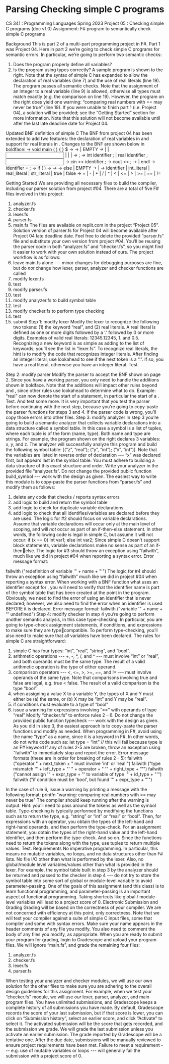 #  Parsing Checking simple C programs
CS 341 : Programming Languages
Spring 2023
Project 05 : Checking simple C programs (doc v1.0)
Assignment: F# program to semantically check simple C programs

Background
This is part 2 of a multi-part programming project in F#. Part 1 
was Project 04. Here in part 2 we’re going to check simple C
programs for semantic errors. In particular, we’re going to perform 
two semantic checks:
1. Does the program properly define all variables?
2. Is the program using types correctly?
A sample program is shown to the right. Note that the syntax of 
simple C has expanded to allow the declaration of real variables
(line 7) and the use of real literals (line 19). The program passes all 
semantic checks. Note that the assignment of an integer to a real 
variable (line 9) is allowed, otherwise all types must match exactly
(e.g. the comparison on line 19). However, the program on the 
right does yield one warning: “comparing real numbers with == 
may never be true” (line 19).
If you were unable to finish part 1 (i.e. Project 04), a solution 
will be provided; see the “Getting Started” section for more 
information. Note that this solution will not become available until 
after the last late deadline date for Project 04.

Updated BNF definition of simple C
The BNF from project 04 has been extended to add two features: the declaration of real variables in 
<vardecl> and support for real literals in <expr-value>. Changes to the BNF are shown below in boldface:
<simpleC> -> void main ( ) { <stmts> } $
<stmts> -> <stmt> <morestmts>
<morestmts> -> <stmt> <morestmts>
 | EMPTY
<stmt> -> <empty>
 | <vardecl>
 | <input>
 | <output>
 | <assignment>
 | <ifstmt>
<empty> -> ;
<vardecl> -> int identifier ;
 | real identifier ;
<input> -> cin >> identifier ;
<output> -> cout << <output-value> ;
<output-value> -> <expr-value>
 | endl
<assignment> -> identifier = <expr> ;
<ifstmt> -> if ( <condition> ) <then-part> <else-part>
<condition> -> <expr>
<then-part> -> <stmt>
<else-part> -> else <stmt>
 | EMPTY
<expr> -> <expr-value> <expr-op> <expr-value>
 | <expr-value> 
<expr-value> -> identifier
 | int_literal
 | real_literal
 | str_literal
 | true
 | false
<expr-op> -> +
 | -
 | *
 | /
 | ^
 | < 
 | <=
 | >
 | >=
 | ==
 | != 

Getting Started
We are providing all necessary files to build the compiler, including our parser solution from project #04. 
There are a total of five F# files involved in this project:
1. analyzer.fs
2. checker.fs
3. lexer.fs
4. parser.fs
5. main.fs
The files are available on replit.com in the project “Project 05”. Solution version of parser.fs for Project 04 will 
become available after Project 04 late deadline date.
Feel free to delete the provided “parser.fs” file and substitute your own version from project #04. You’ll be 
reusing the parser code in both “analyzer.fs” and “checker.fs”, so you might find it easier to work with your 
own solution instead of ours. The project workflow is as follows:
1. leave main.fs alone --- minor changes for debugging purposes are fine, but do *not* change how lexer, 
parser, analyzer and checker functions are called
2. modify lexer.fs
3. test
4. modify parser.fs
5. test 
6. modify analyzer.fs to build symbol table
7. test
8. modify checker.fs to perform type checking
9. test
10. submit
Step 1: modify lexer
Modify the lexer to recognize the following two tokens: (1) the keyword “real”, and (2) real literals. A real 
literal is defined as one or more digits followed by a ‘.’ followed by 0 or more digits. Examples of valid real 
literals: 12345.12345, 1. and 0.5.
Recognizing a new keyword is as simple as adding to the list of keywords; you’ll see the list in “lexer.fs”. To 
recognize real literals, the hint is to modify the code that recognizes integer literals. After finding an integer 
literal, use lookahead to see if the next token is a “.”. If so, you have a real literal, otherwise you have an 
integer literal.
Test.

Step 2: modify parser
Modify the parser to accept the BNF shown on page 2. Since you have a working parser, you only need to 
handle the additions shown in boldface. Note that the additions will impact other rules beyond <vardecl> and 
<expr-value>, since other rules use lookahead to determine what to do. Example: “real” can now denote the 
start of a statement, in particular the start of a <vardecl>.
Test. And test some more. It is very important that you test the parser before continuing with the next 
step, because you’re going to copy-paste the parser functions for steps 3 and 4. If the parser code is wrong, 
you’ll copy those errors into other files.
Step 3: modify analyzer
In step 3 you’re going to build a semantic analyzer that collects variable 
declarations into a data structure called a symbol table. In this case a symbol 
is a list of tuples, where each tuple is of the form (name, type). Both name 
and type are strings. For example, the program shown on the right declares 3 
variables: x, y, and z. The analyzer will successfully analyze this program and 
build the following symbol table: [(“z”, “real”); (“y”, “int”); (“x”, “int”)]. Note 
that the variables are listed in reverse order of declaration --- “x” was 
declared first, but appears last in the symbol table. You must adhere to 
building a data structure of this exact structure and order.
Write your analyzer in the provided file “analyzer.fs”. Do not change the 
provided public function build_symbol --- work with the design as given. The 
easiest way to write this module is to copy-paste the parser functions from 
“parser.fs” and modify them as follows:
1. delete any code that checks / reports syntax errors
2. add logic to build and return the symbol table
3. add logic to check for duplicate variable declarations
4. add logic to check that all identifies/variables are declared before they are used.
The logic for #2 should focus on variable declarations. Assume that variable declarations will occur only at the 
main level of scoping, and will *not* occur as part of an if-then-else statement. In other words, the following 
code is legal in simple C, but assume it will not occur:
if (x == 0)
 int var1;
else
 int var2;
Since simple C doesn’t support block statements, variable declarations make no sense as part of an if-thenelse. The logic for #3 should throw an exception using “failwith”, much like we did in project #04 when 
reporting a syntax error. Error message format: 

failwith ("redefinition of variable '" + name + "'")
The logic for #4 should throw an exception using “failwith” much like we did in project #04 when reporting a 
syntax error. When working with a BNF function what uses an identifier except for <vardelc>, you will need to 
verify that the identifier name is part of the symbol table that has been created at the point in the program. 
Obviously, we need to find the error of using an identifier that is never declared; however, we also need to 
find the error when an identifier is used BEFORE it is declared. Error message format: 
failwith ("variable '" + name + "' undefined")
Step 4: modify checker
In step 4 you’re going to perform another semantic analysis, in this case type-checking. In particular, you
are going to type-check assignment statements, if conditions, and expressions to make sure they are typecompatible. To perform type-checking, you’ll also need to make sure that all variables have been declared. The 
rules for simple C are straightforward:
1. simple C has four types: “int”, “real”, “string”, and “bool”.
2. arithmetic operations --- +, -, *, /, and ^ --- must involve “int” or “real”, and both operands must be the 
same type. The result of a valid arithmetic operation is the type of either operand.
3. comparison operators --- <, <=, >, >=, ==, and != --- must involve operands of the same type. Note that 
comparisons involving true and false are legal, e.g. true < false. The result of a valid comparison is the 
type “bool”.
4. when assigning a value X to a variable Y, the types of X and Y must either be (a) the same, or (b) X may 
be “int” and Y may be “real”. 
5. if conditions must evaluate to a type of “bool”
6. issue a warning for expressions involving “==” with operands of type “real”
Modify “checker.fs” to enforce rules 2 – 6. Do not change the provided public function typecheck --- work with 
the design as given. As you did in step 3, the easiest approach is to copy-paste the parser functions and modify 
as needed. When programming in F#, avoid using the name “type” as a name, since it is a keyword in F#. In 
other words, do not write code such as:
let type = “int” // this will fail because type is an F# keyword
If any of rules 2-5 are broken, throw an exception using “failwith” to immediately stop and report the error. 
Error message formats (these are in order for breaking of rules 2 – 5):
failwith ("operator " + next_token + " must involve 'int' or 'real'")
failwith ("type mismatch '" + left_type + "' " + operator + " '" + right_type + "'")
failwith ("cannot assign '" + expr_type + "' to variable of type '" + id_type + "'")
failwith ("if condition must be 'bool', but found '" + expr_type + "'")

In the case of rule 6, issue a warning by printing a message with the following format:
printfn "warning: comparing real numbers with == may never be true"
The compiler should keep running after the warning is output.
Hint: you’ll need to pass around the tokens as well as the symbol table. Type-checking is typically performed 
by modifying the functions such as <expr-value> to return the type, e.g. “string” or “int” or “real” or “bool”. 
Then, for expressions with an operator, you obtain the types of the left-hand and right-hand operands, and 
then perform the type-check. For an assignment statement, you obtain the types of the right-hand value and 
the left-hand identifier, and then perform the type-check. And so on. Since the functions need to return the 
tokens along with the type, use tuples to return multiple values.
Test.
Requirements
No imperative programming. In particular, this means no mutable variables, no loops, and no data 
structures other than F# lists. No file I/O other than what is performed by the lexer.
Also, no global/module level variables/values other than what is provided in the lexer. For example, the 
symbol table built in step 3 by the analyzer should be returned and passed to the checker in step 4 --- do not 
try to store the symbol table into some sort of global or module-level variable to avoid parameter-passing. 
One of the goals of this assignment (and this class) is to learn functional programming, and parameter-passing 
is an important aspect of functional programming. Taking shortcuts like global / module-level variables will 
lead to a project score of 0.
Electronic Submission and Grading
Grading will be based on the correctness of your compiler. We are not concerned with efficiency at this 
point, only correctness. Note that we will test your compiler against a suite of simple C input files, some that 
compiler and some with syntax errors. Make sure your name appears in the header comments of any file you 
modify. You also need to comment the body of any files you modify, as appropriate.
When you are ready to submit your program for grading, login to Gradescope and upload your program 
files. We will ignore “main.fs”, and grade the remaining four files:
1. analyzer.fs
2. checker.fs
3. lexer.fs
4. parser.fs

When testing your analyzer and checker modules, we will use our own solution for the other files to make sure 
you are adhering to the overall design guidelines for this assignment. For example, when we test your 
“checker.fs” module, we will use *our* lexer, parser, analyzer, and main program files.
You have unlimited submissions, and Gradescope keeps a complete history of all submissions you have 
made. By default, Gradescope records the score of your last submission, but if that score is lower, you can 
click on “Submission history”, select an earlier score, and click “Activate” to select it. The activated submission 
will be the score that gets recorded, and the submission we grade. We will grade the last submission unless 
you activate an earlier submission.
The grade reported by Gradescope will be a tentative one. After the due date, submissions will be 
manually reviewed to ensure project requirements have been met. Failure to meet a requirement --- e.g. use 
of mutable variables or loops --- will generally fail the submission with a project score of 0.

